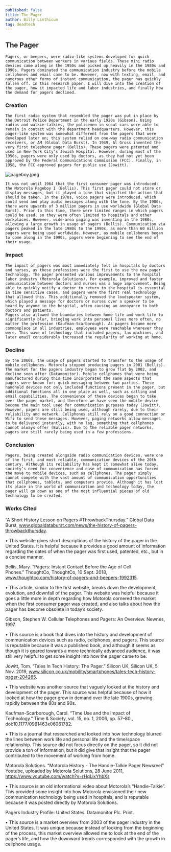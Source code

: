 ```yaml
---
published: false
title: The Pager
author: Billy Linthicum
tag: deadtech
---
```

## The Pager

	Pagers, or beepers, were radio-like systems developed for quick communication between workers in various fields. These mini radio devices came along in the 1950s and picked up heavily in the 1980s and 1990s. Pagers dominated the communication industry before the mobile cellphones and email came to be. However, now with texting, email, and numerous other forms of instant communication, the pager has quickly fallen off. In this research paper, I will dive into the creation of the pager, how it impacted life and labor industries, and finally how the demand for pagers declined.
    
### Creation

	The first radio system that resembled the pager was put in place by the Detroit Police Department in the early 1920s (Gibson). Using radios and walkie-talkies, the policemen in scout cars were able to remain in contact with the department headquarters. However, this pager-like system was somewhat different from the pagers that were developed later on; this system relied on one-way radio communication receivers, or AM (Global Data Burst). In 1949, Al Gross invented the very first telephone pager (Bellis). These pagers were patented and used in New York City’s Jewish Hospital. However, during most of the 1950s, pagers were only used by doctors, as they had not yet been approved by the Federal Communications Commission (FCC). Finally, in 1958, the FCC approved pagers for public use (Jowitt).
    
![pageboy.jpeg]({{site.baseurl}}/assets/images/pageboy.jpeg)

	It was not until 1964 that the first consumer pager was introduced: the Motorola Pageboy I (Bellis). This first pager could not store or display messages, but it played a tone that signified the action that should be taken. In the 1970s, voice pagers were introduced, which could send and play audio messages along with the tone. By the 1980s, there were upwards of 3 million pagers in use worldwide (Global Data Burst). Prior to this time, there were limited ranges in which pagers could be used, so they were often limited to hospitals and other workplaces. However, wide-area paging was inventing in the 1980s, allowing a large growth in usage of pagers (Bellis). Communication via pagers peaked in the late 1980s to the 1990s, as more than 60 million pagers were being used worldwide. However, as mobile cellphones began to come along in the 1990s, pagers were beginning to see the end of their usage.

### Impact

	The impact of pagers was most immediately felt in hospitals by doctors and nurses, as these professions were the first to use the new pager technology. The pager presented various improvements to the hospital labor industry (Motorola Solutions). For example, improved and faster communication between doctors and nurses was a huge improvement. Being able to quickly notify a doctor to return to the hospital is essential in time sensitive cases, and pagers were the first real technology that allowed this. This additionally removed the loudspeaker system, which played a message for doctors or nurses over a speaker to be heard by anyone in the hospital, often causing an annoyance to both doctors and patients.
	Pagers also allowed the boundaries between home life and work life to significantly blur, bringing work into personal lives more often, no matter the profession (Kaufman-Scarborough). As pagers became more commonplace in all industries, employees were reachable wherever they were. This wave of technology that included pagers, fax machines, and later email considerably increased the regularity of working at home.
    
### Decline

	By the 2000s, the usage of pagers started to transfer to the usage of mobile cellphones. Motorola stopped producing pagers in 2001 (Bellis). The market for the pagers industry began to grow flat by 2002, and decline soon after (Datamonitor). Mobile cellphones that were being manufactured during this time incorporated the same aspects that pagers were known for: quick messaging between two parties. These handheld devices not only included functions present in the pager, but additional functions all in one place as well, such as calling and email capabilities. The convenience of these devices began to take over the pager market, and therefore we have seen the mobile device become the main tool used for communication purposes today (Jowitt). However, pagers are still being used, although rarely, due to their reliability and network. Cellphones still rely on a good connection or Wifi to send these messages. However, paging networks allow messages to be delivered instantly, with no lag, something that cellphones cannot always offer (Bullis). Due to the reliable pager networks, pagers are still rarely being used in a few professions.
    
### Conclusion

	Pagers, being created alongside radio communication devices, were one of the first, and most reliable, communication devices of the 20th century. Although its reliability has kept it somewhat alive today, society’s need for convenience and ease of communication has forced the move to mobile devices, such as cellphones. The pager simply cannot compete with the vast amount of communication opportunities that cellphones, tablets, and computers provide. Although it has lost its place in the world of communication and technology today, the pager will go down as one of the most influential pieces of old technology to be created.

### Works Cited

“A Short History Lesson on Pagers #ThrowbackThursday.” Global Data Burst, www.globaldataburst.com/news/the-history-of-pagers-throwbackthursday.

•	This website gives short descriptions of the history of the pager in the United States. It is helpful because it provides a good amount of information regarding the dates of when the pager was first used, patented, etc., but in a concise manner.

Bellis, Mary. “Pagers: Instant Contact Before the Age of Cell Phones.” ThoughtCo, ThoughtCo, 10 Sept. 2018, www.thoughtco.com/history-of-pagers-and-beepers-1992315.

•	This article, similar to the first website, breaks down the development, evolution, and downfall of the pager. This website was helpful because it goes a little more in depth regarding how Motorola cornered the market when the first consumer pager was created, and also talks about how the pager has become obsolete in today’s society.

Gibson, Stephen W. Cellular Telephones and Pagers: An Overview. Newnes, 1997.

•	This source is a book that dives into the history and development of communication devices such as radio, cellphones, and pagers. This source is reputable because it was a published book, and although it seems as though it is geared towards a more technically advanced audience, it was still very helpful to get some insight into how the pager came to be.

Jowitt, Tom. “Tales In Tech History: The Pager.” Silicon UK, Silicon UK, 5 Nov. 2019, www.silicon.co.uk/mobility/smartphones/tales-tech-history-pager-204285.

•	This website was another source that vaguely looked at the history and development of the pager. This source was helpful because of how it looked at how the pager grew in demand over the late 1900s, growing rapidly between the 80s and 90s.

Kaufman-Scarborough, Carol. “Time Use and the Impact of Technology.” Time & Society, vol. 15, no. 1, 2006, pp. 57–80., doi:10.1177/0961463x06061782.

•	This is a journal that researched and looked into how technology blurred the lines between work life and personal life and the time/space relationship. This source did not focus directly on the pager, so it did not provide a ton of information, but it did give that insight that the pager contributed to the movement of working from home.

Motorola Solutions. “Motorola History - The Handie-Talkie Pager Newsreel” Youtube,
uploaded by Motorola Solutions, 28 June 2011, https://www.youtube.com/watch?v=rHqLixYhbXs

•	This source is an old informational video about Motorola’s “Handie-Talkie”. This provided some insight into how Motorola envisioned their new communication technology being used in hospitals, and is reputable because it was posted directly by Motorola Solutions.

Pagers Industry Profile: United States. Datamonitor Plc. Print.

•	This source is a market overview from 2003 of the pager industry in the United States. It was unique because instead of looking from the beginning of the process, this market overview allowed me to look at the end of the pager’s life, and how the downward trends corresponded with the growth in cellphone usage.

